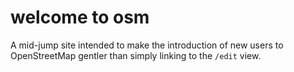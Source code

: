 # welcome to osm

A mid-jump site intended to make the introduction of new users to OpenStreetMap
gentler than simply linking to the `/edit` view.
